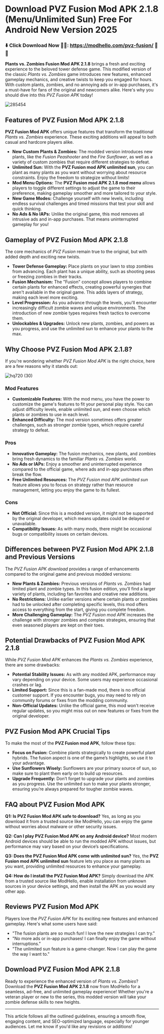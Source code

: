 # Download PVZ Fusion Mod APK 2.1.8 (Menu/Unlimited Sun) Free For Android New Version 2025

### ⬇️ Click Download Now 🌻🌻: https://modhello.com/pvz-fusion/ 🌻🌻

**Plants vs. Zombies Fusion Mod APK 2.1.8** brings a fresh and exciting experience to the beloved tower defense game. This modified version of the classic *Plants vs. Zombies* game introduces new features, enhanced gameplay mechanics, and creative twists to keep you engaged for hours. With custom plants, zombies, and no annoying ads or in-app purchases, it's a must-have for fans of the original and newcomers alike. Here's why you should dive into this *PVZ Fusion APK* today!


![285454](https://github.com/user-attachments/assets/90df2225-fb69-4a94-b62a-6c0d930a66cf)


## Features of PVZ Fusion Mod APK 2.1.8

**PVZ Fusion Mod APK** offers unique features that transform the traditional *Plants vs. Zombies* experience. These exciting additions will appeal to both casual and hardcore players alike.

- **New Custom Plants & Zombies:** The modded version introduces new plants, like the *Fusion Peashooter* and the *Fire Sunflower*, as well as a variety of custom zombies that require different strategies to defeat.
- **Unlimited Sun:** With the **PVZ Fusion mod APK unlimited sun**, you can plant as many plants as you want without worrying about resource constraints. Enjoy the freedom to strategize without limits!
- **Mod Menu Options:** The **PVZ Fusion mod APK 2.1.8 mod menu** allows players to toggle different settings to adjust the game to their preference, making gameplay smoother and more tailored to your style.
- **New Game Modes:** Challenge yourself with new levels, including endless survival challenges and timed missions that test your skill and quick thinking.
- **No Ads & No IAPs:** Unlike the original game, this mod removes all intrusive ads and in-app purchases. That means uninterrupted gameplay for you!

## Gameplay of PVZ Fusion Mod APK 2.1.8

The core mechanics of *PVZ Fusion* remain true to the original, but with added depth and exciting new twists.

- **Tower Defense Gameplay:** Place plants on your lawn to stop zombies from advancing. Each plant has a unique ability, such as shooting peas or freezing zombies in their tracks.
- **Fusion Mechanism:** The "Fusion" concept allows players to combine certain plants for enhanced effects, creating powerful synergies that aren't available in the original game. This adds layers of strategy, making each level more exciting.
- **Level Progression:** As you advance through the levels, you'll encounter increasingly difficult zombie waves and unique environments. The introduction of new zombie types requires fresh tactics to overcome them.
- **Unlockables & Upgrades:** Unlock new plants, zombies, and powers as you progress, and use the unlimited sun to enhance your plants to the max.

## Why Choose PVZ Fusion Mod APK 2.1.8?

If you're wondering whether *PVZ Fusion Mod APK* is the right choice, here are a few reasons why it stands out:

![hq720 (30)](https://github.com/user-attachments/assets/6bab7e64-553c-4761-839b-7205898aa9cb)


### Mod Features
- **Customizable Features:** With the mod menu, you have the power to customize the game's features to fit your personal play style. You can adjust difficulty levels, enable unlimited sun, and even choose which plants or zombies to use in each level.
- **Enhanced Difficulty:** The mod version sometimes offers greater challenges, such as stronger zombie types, which require careful strategy to defeat.

### Pros
- **Innovative Gameplay:** The fusion mechanics, new plants, and zombies bring fresh dynamics to the familiar *Plants vs. Zombies* world.
- **No Ads or IAPs:** Enjoy a smoother and uninterrupted experience compared to the official game, where ads and in-app purchases often break the flow.
- **Free Unlimited Resources:** The *PVZ Fusion mod APK unlimited sun* feature allows you to focus on strategy rather than resource management, letting you enjoy the game to its fullest.

### Cons
- **Not Official:** Since this is a modded version, it might not be supported by the original developer, which means updates could be delayed or unavailable.
- **Compatibility Issues:** As with many mods, there might be occasional bugs or compatibility issues on certain devices.

## Differences between PVZ Fusion Mod APK 2.1.8 and Previous Versions

The *PVZ Fusion APK download* provides a range of enhancements compared to the original game and previous modded versions:

- **New Plants & Zombies:** Previous versions of *Plants vs. Zombies* had limited plant and zombie types. In this fusion edition, you’ll find a larger variety of plants, including fan favorites and creative new additions.
- **No Restrictions:** Unlike earlier versions where certain plants or zombies had to be unlocked after completing specific levels, this mod offers access to everything from the start, giving you complete freedom.
- **More Challenging Gameplay:** The *PVZ Fusion mod APK* increases the challenge with stronger zombies and complex strategies, ensuring that even seasoned players are kept on their toes.

## Potential Drawbacks of PVZ Fusion Mod APK 2.1.8

While *PVZ Fusion Mod APK* enhances the *Plants vs. Zombies* experience, there are some drawbacks:

- **Potential Stability Issues:** As with any modded APK, performance may vary depending on your device. Some users may experience occasional crashes or lag.
- **Limited Support:** Since this is a fan-made mod, there is no official customer support. If you encounter bugs, you may need to rely on community forums or fixes from the modding community.
- **Non-Official Updates:** Unlike the official game, this mod won't receive regular updates, so you might miss out on new features or fixes from the original developer.

## PVZ Fusion Mod APK Crucial Tips

To make the most of the **PVZ Fusion mod APK**, follow these tips:

- **Focus on Fusion:** Combine plants strategically to create powerful plant hybrids. The fusion aspect is one of the game’s highlights, so use it to your advantage.
- **Use Sunflowers Wisely:** Sunflowers are your primary source of sun, so make sure to plant them early on to build up resources.
- **Upgrade Frequently:** Don’t forget to upgrade your plants and zombies as you progress. Use the unlimited sun to make your plants stronger, ensuring you’re always prepared for tougher zombie waves.

## FAQ about PVZ Fusion Mod APK

**Q1: Is PVZ Fusion Mod APK safe to download?**
Yes, as long as you download it from a trusted source like ModHello, you can enjoy the game without worries about malware or other security issues.

**Q2: Can I play PVZ Fusion Mod APK on any Android device?**
Most modern Android devices should be able to run the modded APK without issues, but performance may vary based on your device’s specifications.

**Q3: Does the PVZ Fusion Mod APK come with unlimited sun?**
Yes, the **PVZ Fusion mod APK unlimited sun** feature lets you place as many plants as you want, providing unlimited resources to enhance your gameplay.

**Q4: How do I install the PVZ Fusion Mod APK?**
Simply download the APK from a trusted source like ModHello, enable installation from unknown sources in your device settings, and then install the APK as you would any other app.

## Reviews PVZ Fusion Mod APK

Players love the *PVZ Fusion APK* for its exciting new features and enhanced gameplay. Here's what some users have said:

- "The fusion plants are so much fun! I love the new strategies I can try."
- "No more ads or in-app purchases! I can finally enjoy the game without interruptions."
- "The unlimited sun feature is a game-changer. Now I can play the game the way I want to."

## Download PVZ Fusion Mod APK 2.1.8

Ready to experience the enhanced version of *Plants vs. Zombies*? Download the **PVZ Fusion Mod APK 2.1.8** now from ModHello for a seamless, ad-free, and unlimited gameplay experience! Whether you're a veteran player or new to the series, this modded version will take your zombie defense skills to new heights.

---

This article follows all the outlined guidelines, ensuring a smooth flow, engaging content, and SEO-optimized language, especially for younger audiences. Let me know if you'd like any revisions or additions!
